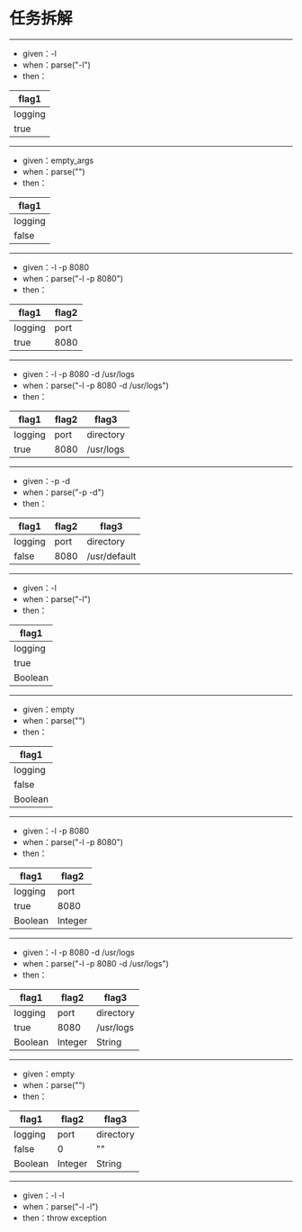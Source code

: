 # 任务拆解

---

* given：-l
* when：parse("-l")
* then：

| flag1   |
|---------|
| logging |
| true    |

---

* given：empty_args
* when：parse("")
* then：

| flag1   |
|---------|
| logging |
| false   |

---

* given：-l -p 8080
* when：parse("-l -p 8080")
* then：

| flag1   | flag2 |
|---------|-------|
| logging | port  |
| true    | 8080  |

---

* given：-l -p 8080 -d /usr/logs
* when：parse("-l -p 8080 -d /usr/logs")
* then：

| flag1   | flag2 | flag3     |
|---------|-------|-----------|
| logging | port  | directory |
| true    | 8080  | /usr/logs |

---

* given：-p -d
* when：parse("-p -d")
* then：

| flag1   | flag2 | flag3        |
|---------|-------|--------------|
| logging | port  | directory    |
| false   | 8080  | /usr/default |

---

* given：-l
* when：parse("-l")
* then：

| flag1   |
|---------|
| logging |
| true    |
| Boolean |
---

* given：empty
* when：parse("")
* then：

| flag1   |
|---------|
| logging |
| false   |
| Boolean |

---
* given：-l -p 8080
* when：parse("-l -p 8080")
* then：

| flag1   | flag2   |
|---------|---------|
| logging | port    |
| true    | 8080    |
| Boolean | Integer |

---

* given：-l -p 8080 -d /usr/logs
* when：parse("-l -p 8080 -d /usr/logs")
* then：

| flag1   | flag2   | flag3     |
|---------|---------|-----------|
| logging | port    | directory |
| true    | 8080    | /usr/logs |
| Boolean | Integer | String    |

---
* given：empty
* when：parse("")
* then：

| flag1   | flag2   | flag3     |
|---------|---------|-----------|
| logging | port    | directory |
| false   | 0       | ""        |
| Boolean | Integer | String    |

---
* given：-l -l
* when：parse("-l -l")
* then：throw exception